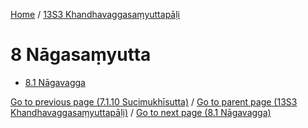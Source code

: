 
[Home](/) / [13S3 Khandhavaggasaṃyuttapāḷi](../13S3.md)

# 8 Nāgasaṃyutta

* [8.1 Nāgavagga](8/8.1.md)

[Go to previous page (7.1.10 Sucimukhīsutta)](7/7.1/7.1.10.md) / [Go to parent page (13S3 Khandhavaggasaṃyuttapāḷi)](0.md) / [Go to next page (8.1 Nāgavagga)](8/8.1.md)


